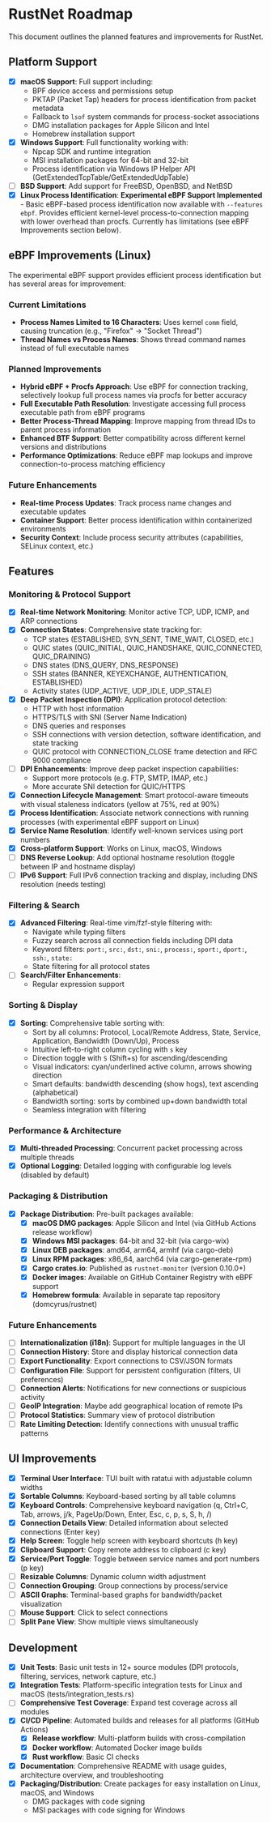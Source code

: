 # RustNet Roadmap

This document outlines the planned features and improvements for RustNet.

## Platform Support

- [x] **macOS Support**: Full support including:
  - BPF device access and permissions setup
  - PKTAP (Packet Tap) headers for process identification from packet metadata
  - Fallback to `lsof` system commands for process-socket associations
  - DMG installation packages for Apple Silicon and Intel
  - Homebrew installation support
- [x] **Windows Support**: Full functionality working with:
  - Npcap SDK and runtime integration
  - MSI installation packages for 64-bit and 32-bit
  - Process identification via Windows IP Helper API (GetExtendedTcpTable/GetExtendedUdpTable)
- [ ] **BSD Support**: Add support for FreeBSD, OpenBSD, and NetBSD
- [x] **Linux Process Identification**: **Experimental eBPF Support Implemented** - Basic eBPF-based process identification now available with `--features ebpf`. Provides efficient kernel-level process-to-connection mapping with lower overhead than procfs. Currently has limitations (see eBPF Improvements section below).

## eBPF Improvements (Linux)

The experimental eBPF support provides efficient process identification but has several areas for improvement:

### Current Limitations
- **Process Names Limited to 16 Characters**: Uses kernel `comm` field, causing truncation (e.g., "Firefox" → "Socket Thread")
- **Thread Names vs Process Names**: Shows thread command names instead of full executable names

### Planned Improvements
- **Hybrid eBPF + Procfs Approach**: Use eBPF for connection tracking, selectively lookup full process names via procfs for better accuracy
- **Full Executable Path Resolution**: Investigate accessing full process executable path from eBPF programs
- **Better Process-Thread Mapping**: Improve mapping from thread IDs to parent process information
- **Enhanced BTF Support**: Better compatibility across different kernel versions and distributions
- **Performance Optimizations**: Reduce eBPF map lookups and improve connection-to-process matching efficiency

### Future Enhancements
- **Real-time Process Updates**: Track process name changes and executable updates
- **Container Support**: Better process identification within containerized environments
- **Security Context**: Include process security attributes (capabilities, SELinux context, etc.)

## Features

### Monitoring & Protocol Support

- [x] **Real-time Network Monitoring**: Monitor active TCP, UDP, ICMP, and ARP connections
- [x] **Connection States**: Comprehensive state tracking for:
  - TCP states (ESTABLISHED, SYN_SENT, TIME_WAIT, CLOSED, etc.)
  - QUIC states (QUIC_INITIAL, QUIC_HANDSHAKE, QUIC_CONNECTED, QUIC_DRAINING)
  - DNS states (DNS_QUERY, DNS_RESPONSE)
  - SSH states (BANNER, KEYEXCHANGE, AUTHENTICATION, ESTABLISHED)
  - Activity states (UDP_ACTIVE, UDP_IDLE, UDP_STALE)
- [x] **Deep Packet Inspection (DPI)**: Application protocol detection:
  - HTTP with host information
  - HTTPS/TLS with SNI (Server Name Indication)
  - DNS queries and responses
  - SSH connections with version detection, software identification, and state tracking
  - QUIC protocol with CONNECTION_CLOSE frame detection and RFC 9000 compliance
- [ ] **DPI Enhancements**: Improve deep packet inspection capabilities:
  - Support more protocols (e.g. FTP, SMTP, IMAP, etc.)
  - More accurate SNI detection for QUIC/HTTPS
- [x] **Connection Lifecycle Management**: Smart protocol-aware timeouts with visual staleness indicators (yellow at 75%, red at 90%)
- [x] **Process Identification**: Associate network connections with running processes (with experimental eBPF support on Linux)
- [x] **Service Name Resolution**: Identify well-known services using port numbers
- [x] **Cross-platform Support**: Works on Linux, macOS, Windows
- [ ] **DNS Reverse Lookup**: Add optional hostname resolution (toggle between IP and hostname display)
- [ ] **IPv6 Support**: Full IPv6 connection tracking and display, including DNS resolution (needs testing)

### Filtering & Search

- [x] **Advanced Filtering**: Real-time vim/fzf-style filtering with:
  - Navigate while typing filters
  - Fuzzy search across all connection fields including DPI data
  - Keyword filters: `port:`, `src:`, `dst:`, `sni:`, `process:`, `sport:`, `dport:`, `ssh:`, `state:`
  - State filtering for all protocol states
- [ ] **Search/Filter Enhancements**:
  - Regular expression support

### Sorting & Display

- [x] **Sorting**: Comprehensive table sorting with:
  - Sort by all columns: Protocol, Local/Remote Address, State, Service, Application, Bandwidth (Down/Up), Process
  - Intuitive left-to-right column cycling with `s` key
  - Direction toggle with `S` (Shift+s) for ascending/descending
  - Visual indicators: cyan/underlined active column, arrows showing direction
  - Smart defaults: bandwidth descending (show hogs), text ascending (alphabetical)
  - Bandwidth sorting: sorts by combined up+down bandwidth total
  - Seamless integration with filtering

### Performance & Architecture

- [x] **Multi-threaded Processing**: Concurrent packet processing across multiple threads
- [x] **Optional Logging**: Detailed logging with configurable log levels (disabled by default)

### Packaging & Distribution

- [x] **Package Distribution**: Pre-built packages available:
  - [x] **macOS DMG packages**: Apple Silicon and Intel (via GitHub Actions release workflow)
  - [x] **Windows MSI packages**: 64-bit and 32-bit (via cargo-wix)
  - [x] **Linux DEB packages**: amd64, arm64, armhf (via cargo-deb)
  - [x] **Linux RPM packages**: x86_64, aarch64 (via cargo-generate-rpm)
  - [x] **Cargo crates.io**: Published as `rustnet-monitor` (version 0.10.0+)
  - [x] **Docker images**: Available on GitHub Container Registry with eBPF support
  - [x] **Homebrew formula**: Available in separate tap repository (domcyrus/rustnet)

### Future Enhancements

- [ ] **Internationalization (i18n)**: Support for multiple languages in the UI
- [ ] **Connection History**: Store and display historical connection data
- [ ] **Export Functionality**: Export connections to CSV/JSON formats
- [ ] **Configuration File**: Support for persistent configuration (filters, UI preferences)
- [ ] **Connection Alerts**: Notifications for new connections or suspicious activity
- [ ] **GeoIP Integration**: Maybe add geographical location of remote IPs
- [ ] **Protocol Statistics**: Summary view of protocol distribution
- [ ] **Rate Limiting Detection**: Identify connections with unusual traffic patterns

## UI Improvements

- [x] **Terminal User Interface**: TUI built with ratatui with adjustable column widths
- [x] **Sortable Columns**: Keyboard-based sorting by all table columns
- [x] **Keyboard Controls**: Comprehensive keyboard navigation (q, Ctrl+C, Tab, arrows, j/k, PageUp/Down, Enter, Esc, c, p, s, S, h, /)
- [x] **Connection Details View**: Detailed information about selected connections (Enter key)
- [x] **Help Screen**: Toggle help screen with keyboard shortcuts (h key)
- [x] **Clipboard Support**: Copy remote address to clipboard (c key)
- [x] **Service/Port Toggle**: Toggle between service names and port numbers (p key)
- [ ] **Resizable Columns**: Dynamic column width adjustment
- [ ] **Connection Grouping**: Group connections by process/service
- [ ] **ASCII Graphs**: Terminal-based graphs for bandwidth/packet visualization
- [ ] **Mouse Support**: Click to select connections
- [ ] **Split Pane View**: Show multiple views simultaneously

## Development

- [x] **Unit Tests**: Basic unit tests in 12+ source modules (DPI protocols, filtering, services, network capture, etc.)
- [x] **Integration Tests**: Platform-specific integration tests for Linux and macOS (tests/integration_tests.rs)
- [ ] **Comprehensive Test Coverage**: Expand test coverage across all modules
- [x] **CI/CD Pipeline**: Automated builds and releases for all platforms (GitHub Actions)
  - [x] **Release workflow**: Multi-platform builds with cross-compilation
  - [x] **Docker workflow**: Automated Docker image builds
  - [x] **Rust workflow**: Basic CI checks
- [x] **Documentation**: Comprehensive README with usage guides, architecture overview, and troubleshooting
- [x] **Packaging/Distribution**: Create packages for easy installation on Linux, macOS, and Windows
  - DMG packages with code signing
  - MSI packages with code signing for Windows
